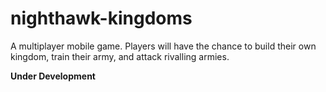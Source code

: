 # nighthawk-kingdoms

A multiplayer mobile game. Players will have the chance to build their own kingdom, train their army, and attack rivalling armies.

**Under Development**